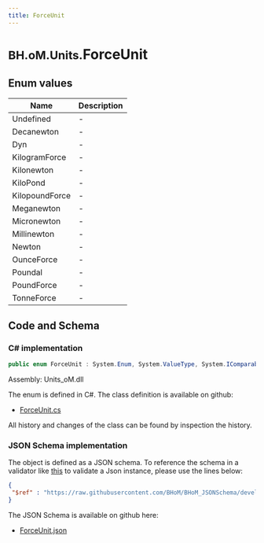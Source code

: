 ```yaml
---
title: ForceUnit
---
```


# <small>BH.oM.Units.</small>**ForceUnit**



## Enum values

| Name            | Description                                                    |
|-----------------|----------------------------------------------------------------|
| Undefined |  -  |
| Decanewton |  -  |
| Dyn |  -  |
| KilogramForce |  -  |
| Kilonewton |  -  |
| KiloPond |  -  |
| KilopoundForce |  -  |
| Meganewton |  -  |
| Micronewton |  -  |
| Millinewton |  -  |
| Newton |  -  |
| OunceForce |  -  |
| Poundal |  -  |
| PoundForce |  -  |
| TonneForce |  -  |


## Code and Schema

### C# implementation

``` C# title="C#"
public enum ForceUnit : System.Enum, System.ValueType, System.IComparable, System.ISpanFormattable, System.IFormattable, System.IConvertible
```

Assembly: Units_oM.dll

The enum is defined in C#. The class definition is available on github:

- [ForceUnit.cs](https://github.com/BHoM/Localisation_Toolkit/blob/develop/Units_oM/Enums\ForceUnit.cs)

All history and changes of the class can be found by inspection the history.
### JSON Schema implementation

The object is defined as a JSON schema. To reference the schema in a validator like [this](https://www.jsonschemavalidator.net/) to validate a Json instance, please use the lines below:

``` json title="JSON Schema"
{
 "$ref" : "https://raw.githubusercontent.com/BHoM/BHoM_JSONSchema/develop/Units_oM/ForceUnit.json"
}
```

The JSON Schema is available on github here:

- [ForceUnit.json](https://github.com/BHoM/BHoM_JSONSchema/blob/develop/Units_oM/ForceUnit.json)
